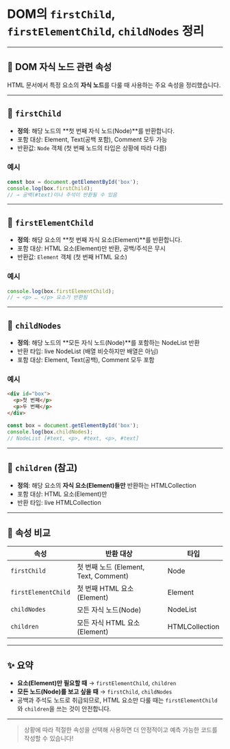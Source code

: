 # DOM의 `firstChild`, `firstElementChild`, `childNodes` 정리

---

## 🌳 DOM 자식 노드 관련 속성

HTML 문서에서 특정 요소의 **자식 노드**를 다룰 때 사용하는 주요 속성을 정리했습니다.

---

## 📌 `firstChild`

* **정의**: 해당 노드의 \*\*첫 번째 자식 노드(Node)\*\*를 반환합니다.
* 포함 대상: Element, Text(공백 포함), Comment 모두 가능
* 반환값: `Node` 객체 (첫 번째 노드의 타입은 상황에 따라 다름)

### 예시

```js
const box = document.getElementById('box');
console.log(box.firstChild);
// → 공백(#text)이나 주석이 반환될 수 있음
```

---

## 📌 `firstElementChild`

* **정의**: 해당 요소의 \*\*첫 번째 자식 요소(Element)\*\*를 반환합니다.
* 포함 대상: HTML 요소(Element)만 반환, 공백/주석은 무시
* 반환값: `Element` 객체 (첫 번째 HTML 요소)

### 예시

```js
console.log(box.firstElementChild);
// → <p> … </p> 요소가 반환됨
```

---

## 📌 `childNodes`

* **정의**: 해당 노드의 \*\*모든 자식 노드(Node)\*\*를 포함하는 NodeList 반환
* 반환 타입: live NodeList (배열 비슷하지만 배열은 아님)
* 포함 대상: Element, Text(공백), Comment 모두 포함

### 예시

```html
<div id="box">
  <p>첫 번째</p>
  <p>두 번째</p>
</div>
```

```js
const box = document.getElementById('box');
console.log(box.childNodes);
// NodeList [#text, <p>, #text, <p>, #text]
```

---

## 📌 `children` (참고)

* **정의**: 해당 요소의 **자식 요소(Element)들만** 반환하는 HTMLCollection
* 포함 대상: HTML 요소(Element)만
* 반환 타입: live HTMLCollection

---

## 🔁 속성 비교

| 속성                  | 반환 대상                            | 타입             |
| ------------------- | -------------------------------- | -------------- |
| `firstChild`        | 첫 번째 노드 (Element, Text, Comment) | Node           |
| `firstElementChild` | 첫 번째 HTML 요소(Element)            | Element        |
| `childNodes`        | 모든 자식 노드(Node)                   | NodeList       |
| `children`          | 모든 자식 HTML 요소(Element)           | HTMLCollection |

---

## ✨ 요약

* **요소(Element)만 필요할 때** → `firstElementChild`, `children`
* **모든 노드(Node)를 보고 싶을 때** → `firstChild`, `childNodes`
* 공백과 주석도 노드로 취급되므로, HTML 요소만 다룰 때는 `firstElementChild`와 `children`을 쓰는 것이 안전합니다.

---

> 상황에 따라 적절한 속성을 선택해 사용하면 더 안정적이고 예측 가능한 코드를 작성할 수 있습니다!
